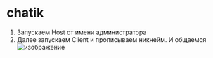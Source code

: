 # chatik
1. Запускаем Host от имени администратора
2. Далее запускаем Client и прописываем никнейм. И общаемся
![изображение](https://github.com/FeerSSQ/chatik/assets/114866823/6270357a-b555-4242-9358-9a1f6dd74398)
 
